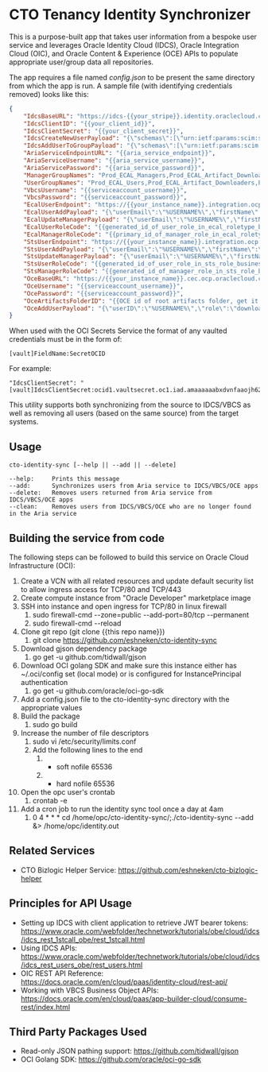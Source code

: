 # CTO Tenancy Identity Synchronizer
This is a purpose-built app that takes user information from a bespoke user service and leverages Oracle Identity Cloud (IDCS), Oracle Integration Cloud (OIC), and Oracle Content & Experience (OCE) APIs to populate appropriate user/group data all repositories.

The app requires a file named *config.json* to be present the same directory from which the app is run.  A sample file (with identifying credentials removed) looks like this:

```json
{
    "IdcsBaseURL": "https://idcs-{{your_stripe}}.identity.oraclecloud.com",
    "IdcsClientID": "{{your_client_id}}",
    "IdcsClientSecret": "{{your_client_secret}}",
    "IdcsCreateNewUserPayload": "{\"schemas\":[\"urn:ietf:params:scim:schemas:core:2.0:User\"],\"name\":{\"givenName\":\"%FIRSTNAME%\",\"familyName\":\"%LASTNAME%\"},\"active\":true,\"userName\":\"%USERNAME%\",\"emails\":[{\"value\":\"%USERNAME%\",\"type\":\"work\",\"primary\":true},{\"value\":\"%USERNAME%\",\"primary\":false,\"type\":\"recovery\", \"urn:ietf:params:scim:schemas:oracle:idcs:extension:user:User:isFederatedUser\": true}]}",
    "IdcsAddUserToGroupPayload": "{\"schemas\":[\"urn:ietf:params:scim:api:messages:2.0:PatchOp\"],\"Operations\":[{\"op\":\"add\",\"path\":\"members\",\"value\":[{\"value\":\"%USERID%\",\"type\":\"User\"}]}]}",
    "AriaServiceEndpointURL": "{{aria_service_endpoint}}",
    "AriaServiceUsername": "{{aria_service_username}}",
    "AriaServicePassword": "{{aria_service_password}}",
    "ManagerGroupNames": "Prod_ECAL_Managers,Prod_ECAL_Artifact_Downloaders,Prod_Analytics_ServiceViewers,Prod_STS_Managers",
    "UserGroupNames": "Prod_ECAL_Users,Prod_ECAL_Artifact_Downloaders,Prod_STS_Users",
    "VbcsUsername": "{{serviceaccount_username}}",
    "VbcsPassword": "{{serviceaccount_password}}",
    "EcalUserEndpoint": "https://{{your_instance_name}}.integration.ocp.oraclecloud.com/ic/builder/design/ECAL/live/resources/data/User1",
    "EcalUserAddPayload": "{\"userEmail\":\"%USERNAME%\",\"firstName\":\"%FIRSTNAME%\",\"lastName\":\"%LASTNAME%\",\"manager\":\"%MANAGER%\",\"roleName\":%ROLE%,\"businessSegment\":\"%LOB%\"}",
    "EcalUpdateManagerPayload": "{\"userEmail\":\"%USERNAME%\",\"firstName\":\"%FIRSTNAME%\",\"lastName\":\"%LASTNAME%\",\"manager\":\"%MANAGER%\",\"roleName\":%ROLE%,\"businessSegment\":\"%LOB%\"}",
    "EcalUserRoleCode": "{{generated_id_of_user_role_in_ecal_roletype_business_object}}",
    "EcalManagerRoleCode": "{{primary_id_of_manager_role_in_ecal_roletype_business_object}}",
    "StsUserEndpoint": "https://{{your_instance_name}}.integration.ocp.oraclecloud.com/ic/builder/rt/STS/live/resources/data/STSUser",
    "StsUserAddPayload": "{\"userEmail\":\"%USERNAME%\",\"firstName\":\"%FIRSTNAME%\",\"lastName\":\"%LASTNAME%\",\"manager\":\"%MANAGER%\",\"businessSegment\":\"%LOB%\",\"roleName\":%ROLE%,\"path\":1}",
    "StsUpdateManagerPayload": "{\"userEmail\":\"%USERNAME%\",\"firstName\":\"%FIRSTNAME%\",\"lastName\":\"%LASTNAME%\",\"manager\":\"%MANAGER%\",\"roleName\":%ROLE%,\"businessSegment\":\"%LOB%\"}",
    "StsUserRoleCode": "{{generated_id_of_user_role_in_sts_role_business_object}}",
    "StsManagerRoleCode": "{{generated_id_of_manager_role_in_sts_role_business_object}}",
    "OceBaseURL": "https://{{your_instance_name}}.cec.ocp.oraclecloud.com",
    "OceUsername": "{{serviceaccount_username}}",
    "OcePassword": "{{serviceaccount_password}}",
    "OceArtifactsFolderID": "{{OCE id of root artifacts folder, get it from looking at URL in OCE web view}}",
    "OceAddUserPayload": "{\"userID\":\"%USERNAME%\",\"role\":\"downloader\"}"
}
```
When used with the OCI Secrets Service the format of any vaulted credentials must be in the form of:  
```
[vault]FieldName:SecretOCID
```

For example:
``` 
"IdcsClientSecret": "[vault]IdcsClientSecret:ocid1.vaultsecret.oc1.iad.amaaaaaabxdvnfaaojh62dolelcp4xk93xrms6jfagdec2p3slzs7fx2iicq"
```

This utility supports both synchronizing from the source to IDCS/VBCS as well as removing all users (based on the same source) from the target systems.

## Usage
```
cto-identity-sync [--help || --add || --delete]

--help:     Prints this message
--add:      Synchronizes users from Aria service to IDCS/VBCS/OCE apps
--delete:   Removes users returned from Aria service from IDCS/VBCS/OCE apps
--clean:    Removes users from IDCS/VBCS/OCE who are no longer found in the Aria service
```

## Building the service from code
The following steps can be followed to build this service on Oracle Cloud Infrastructure (OCI):
1. Create a VCN with all related resources and update default security list to allow ingress access for TCP/80 and TCP/443
1. Create compute instance from "Oracle Developer" marketplace image
1. SSH into instance and open ingress for TCP/80 in linux firewall
    1. sudo firewall-cmd --zone=public --add-port=80/tcp --permanent
    1. sudo firewall-cmd --reload
1. Clone git repo (git clone {{this repo name}})
    1. git clone https://github.com/eshneken/cto-identity-sync
1. Download gjson dependency package 
    1. go get -u github.com/tidwall/gjson
1. Download OCI golang SDK and make sure this instance either has ~/.oci/config set (local mode) or is configured for InstancePrincipal authentication 
    1. go get -u github.com/oracle/oci-go-sdk
1. Add a config.json file to the cto-identity-sync directory with the appropriate values
1. Build the package
    1. sudo go build
1. Increase the number of file descriptors
    1. sudo vi /etc/security/limits.conf
    1. Add the following lines to the end
        1. * soft nofile 65536
        1. * hard nofile 65536
1. Open the opc user's crontab
    1. crontab -e
1. Add a cron job to run the identity sync tool once a day at 4am
    1. 0 4 * * * cd /home/opc/cto-identity-sync/;./cto-identity-sync --add &> /home/opc/identity.out

## Related Services
* CTO Bizlogic Helper Service:  https://github.com/eshneken/cto-bizlogic-helper

## Principles for API Usage
* Setting up IDCS with client application to retrieve JWT bearer tokens:  https://www.oracle.com/webfolder/technetwork/tutorials/obe/cloud/idcs/idcs_rest_1stcall_obe/rest_1stcall.html
 * Using IDCS APIs:
https://www.oracle.com/webfolder/technetwork/tutorials/obe/cloud/idcs/idcs_rest_users_obe/rest_users.html
* OIC REST API Reference:  https://docs.oracle.com/en/cloud/paas/identity-cloud/rest-api/
* Working with VBCS Business Object APIs:  https://docs.oracle.com/en/cloud/paas/app-builder-cloud/consume-rest/index.html

## Third Party Packages Used

 * Read-only JSON pathing support:  https://github.com/tidwall/gjson
 * OCI Golang SDK:  https://github.com/oracle/oci-go-sdk
 
